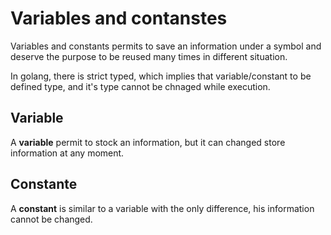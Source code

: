 # Variables and contanstes

Variables and constants permits to save an information under a symbol and deserve the purpose to be reused many times in different situation.

In golang, there is strict typed, which implies that variable/constant to be defined type, and it's type cannot be chnaged while execution.

## Variable

A **variable** permit to stock an information, but it can changed store information at any moment.

## Constante

A **constant** is similar to a variable with the only difference, his information cannot be changed.
